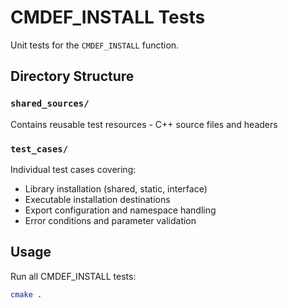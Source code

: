# CMDEF_INSTALL Tests

Unit tests for the `CMDEF_INSTALL` function.

## Directory Structure

### `shared_sources/`

Contains reusable test resources - C++ source files and headers

### `test_cases/`

Individual test cases covering:
- Library installation (shared, static, interface)
- Executable installation destinations
- Export configuration and namespace handling
- Error conditions and parameter validation

## Usage

Run all CMDEF_INSTALL tests:
```bash
cmake .
```
